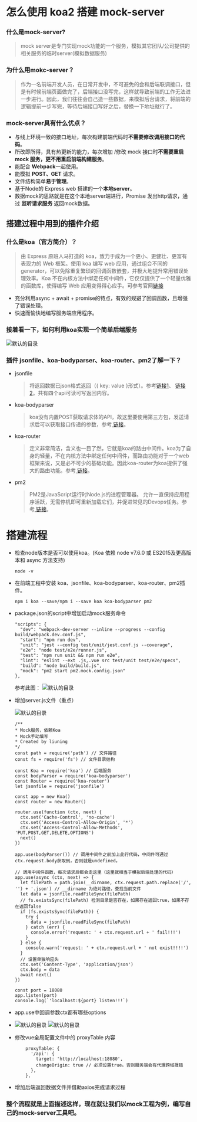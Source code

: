 # 怎么使用 koa2 搭建 mock-server


### 什么是mock-server?
> mock server是专门实现mock功能的一个服务，模拟其它团队/公司提供的相关服务的临时server(模拟数据服务)

### 为什么用mokc-server？
> 作为一名前端开发人员，在日常开发中，不可避免的会和后端联调接口，但是有时候前端页面做完了，后端接口没写完，这样就导致前端的工作无法进一步进行。因此，我们往往会自己造一些数据，来模拟后台请求，将前端的逻辑提前一步写完，等待后端接口写好之后，替换一下地址就行了。

### mock-server具有什么优点？
- 与线上环境一致的接口地址，每次构建前端代码时**不需要修改调用接口的代码**。
- 所改即所得，具有热更新的能力，每次增加 /修改 mock 接口时**不需要重启 mock 服务，更不用重启前端构建服务**。
- 能配合 **Webpack**一起使用。
- 能模拟 **POST、GET** 请求。
- 文件结构简单**易于管理**。
- 基于Node的 Express web 搭建的一个**本地server**。
- 数据mock的思路就是在这个本地server端进行，Promise 发出http请求，通过 **监听请求服务** 返回mock数据。


## 搭建过程中用到的插件介绍

###  什么是koa（官方简介）？
> 由 Express 原班人马打造的 koa，致力于成为一个更小、更健壮、更富有表现力的 Web 框架。使用 koa 编写 web 应用，通过组合不同的 generator，可以免除重复繁琐的回调函数嵌套，并极大地提升常用错误处理效率。Koa 不在内核方法中绑定任何中间件，它仅仅提供了一个轻量优雅的函数库，使得编写 Web 应用变得得心应手。可参考官网[链接][1]

  [1]: https://github.com/guo-yu/koa-guide

- 充分利用async + await + promise的特点，有效的规避了回调函数，且增强了错误处理。
- 快速而愉快地编写服务端应用程序。

### 接着看一下，如何利用koa实现一个简单后端服务
  ![默认的目录](../assets/img2.jpg)

 ### 插件 jsonfile、koa-bodyparser、koa-router、pm2了解一下？

 - jsonfile
    > 将返回数据已json格式返回（{ key: value }形式）。参考[链接1][1]、
    [链接2][2]。共有四个api可读可写返回内容。

  [1]: https://m.gxlcms.com/JavaScript-255473.html
  [2]: https://www.pudn.com/news/62d01b26040b80219296c0e9.html
 - koa-bodyparser
    > koa没有内置POST获取请求体的API，故这里要使用第三方包，发送请求后可以获取接口传递的参数，参考[ 链接][1]。

  [1]: https://www.jianshu.com/p/93ad4dcd4eab?u_atoken=6794df98-7a84-4a3c-b6e1-28a388863042&u_asession=01dGp0RhZBUobiMvEPHGv38BAGtK0YrIyb9-0s2ZDGw7TI47dFLe7DYT89ESaL7jPUX0KNBwm7Lovlpxjd_P_q4JsKWYrT3W_NKPr8w6oU7K8EskeXd8hnF2UDi3dMuRqanHmbkqVcEgdObpAroqY1_GBkFo3NEHBv0PZUm6pbxQU&u_asig=0505eyQvUZtlo6qZiZ3pbAbm47YU2Eruon1jYoJc7a_uqxn-o3Zmh3EGyqpQ67lC2XYMkpY3YTKJ-1NLYFQHEB6UoPoN_QRA6CEsT-n1pUR6J4uAbkSEic59f-kVyEvegnGsM26p-O_w5ey0WPQ06DOA2OJ09xr3PbKNcUhRGnNPX9JS7q8ZD7Xtz2Ly-b0kmuyAKRFSVJkkdwVUnyHAIJzS67CRJ66kHxILq913v5PxUA6ldj35r9j8X9gL20mNtL6xbSxAaWh9ph0bRUFW-6vO3h9VXwMyh6PgyDIVSG1W-p19Gz9E4fke4O4X1XFCNUPdP6HxyoHGw6I9ABYWNepnJv6Ykj6ttjJGx3d-oadgCosViMfT0E4l8xylT2fhwPmWspDxyAEEo4kbsryBKb9Q&u_aref=TVvzNViD%2F%2FO%2BdC0KAcl4zcDXXrQ%3D
 - koa-router
    > 定义非常简洁，含义也一目了然，它就是koa的路由中间件。koa为了自身的轻量，不在内核方法中绑定任何中间件，而路由功能对于一个web框架来说，又是必不可少的基础功能。因此koa-router为koa提供了强大的路由功能。参考[ 链接][1]。

  [1]: https://blog.csdn.net/qq_31967569/article/details/103784078
 - pm2
    > PM2是JavaScript运行时Node.js的进程管理器。 允许一直保持应用程序活跃，无需停机即可重新加载它们，并促进常见的Devops任务。参考[ 链接][1]。

  [1]: https://www.leixue.com/ask/what-is-pm2

# 搭建流程

- 检查node版本是否可以使用koa。(Koa 依赖 node v7.6.0 或 ES2015及更高版本和 async 方法支持)
  ```
  node -v
  ```

- 在前端工程中安装 koa、jsonfile、koa-bodyparser、koa-router、pm2插件。
  ```
  npm i koa --save/npm i --save koa koa-bodyparser pm2
  ```

- package.json的script中增加启动mock服务命令
  ```
  "scripts": {
    "dev": "webpack-dev-server --inline --progress --config build/webpack.dev.conf.js",
    "start": "npm run dev",
    "unit": "jest --config test/unit/jest.conf.js --coverage",
    "e2e": "node test/e2e/runner.js",
    "test": "npm run unit && npm run e2e",
    "lint": "eslint --ext .js,.vue src test/unit test/e2e/specs",
    "build": "node build/build.js",
    "mock": "pm2 start pm2.mock.config.json"
  },
  ```
  参考此图：
   ![默认的目录](../assets/img5.jpg)

- 增加server.js文件（重点）

  ![默认的目录](../assets/img1.jpg)


  ```
  /**
  * Mock服务，依赖Koa
  * Mock手动填写
  * Created by liuning
  */
  const path = require('path') // 文件路径
  const fs = require('fs') // 文件目录结构

  const Koa = require('koa') // 后端服务
  const bodyParser = require('koa-bodyparser')
  const Router = require('koa-router')
  let jsonfile = require('jsonfile')

  const app = new Koa()
  const router = new Router()

  router.use(function (ctx, next) {
    ctx.set('Cache-Control', 'no-cache')
    ctx.set('Access-Control-Allow-Origin', '*')
    ctx.set('Access-Control-Allow-Methods', 'PUT,POST,GET,DELETE,OPTIONS')
    next()
  })

  app.use(bodyParser()) // 调用中间件之前加上此行代码，中间件可通过ctx.request.body获取到，否则就是undefined。

  // 调用中间件函数，每次请求后都会走这里（这里就相当于模拟后端处理的代码）
  app.use(async (ctx, next) => {
    let filePath = path.join(__dirname, ctx.request.path.replace('/', '') + '.json') // __dirname 为绝对路径，查找当前文件
    let data = jsonfile.readFileSync(filePath)
    // fs.existsSync(filePath) 检测目录是否存在，如果存在返回true，如果不存在返回false
    if (fs.existsSync(filePath)) {
      try {
        data = jsonfile.readFileSync(filePath)
      } catch (err) {
        console.error('request: ' + ctx.request.url + ' fail!!!')
      }
    } else {
      console.warn('request: ' + ctx.request.url + ' not exist!!!!')
    }
    // 设置单独响应头
    ctx.set('Content-Type', 'application/json')
    ctx.body = data
    await next()
  })

  const port = 18080
  app.listen(port)
  console.log(`'localhost:${port} listen!!!`)
  ```

- app.use中回调参数ctx都有哪些options
-   ![默认的目录](../assets/img3.jpg) ![默认的目录](../assets/img4.jpg)


- 修改vue全局配置文件中的 proxyTable 内容

  ```
      proxyTable: {
        '/api': {
          target: 'http://localhost:18080',
          changeOrigin: true // 必须设置true。否则服务端会有代理跨域报错
        },
      },
  ```

- 增加后端返回数据文件并借助axios完成请求过程

### 整个流程就是上面描述这样，现在就让我们以mock工程为例，编写自己的mock-server工具吧。
